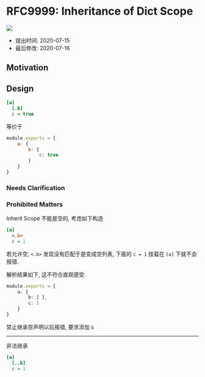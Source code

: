 RFC9999: Inheritance of Dict Scope
==================================
![](https://img.shields.io/badge/Stage-Proposal-inactive.svg?style=flat-square)

- 提出时间: 2020-07-15
- 最后修改: 2020-07-16

## Motivation


## Design


```ini
[a]
  [.b]
  c = true
```

等价于

```js
module.exports = {
    a: {
        b: {
            c: true
        }
    }
}
```

### Needs Clarification


### Prohibited Matters

Inherit Scope 不能是空的, 考虑如下构造

```ini
[a]
  <.b>
  c = 1
```

若允许空, `<.b>` 发现没有匹配于是变成空列表, 下面的 `c = 1` 挂载在 `[a]` 下就不会报错.

解析结果如下, 这不符合直观感受.

```ts
module.exports = {
    a: {
        b: [ ],
        c: 1
    }
}
```

禁止继承空声明以后报错, 要求添加 `&`

---

非法继承

```ini
[a]
  [..b]
  c = 1
```

